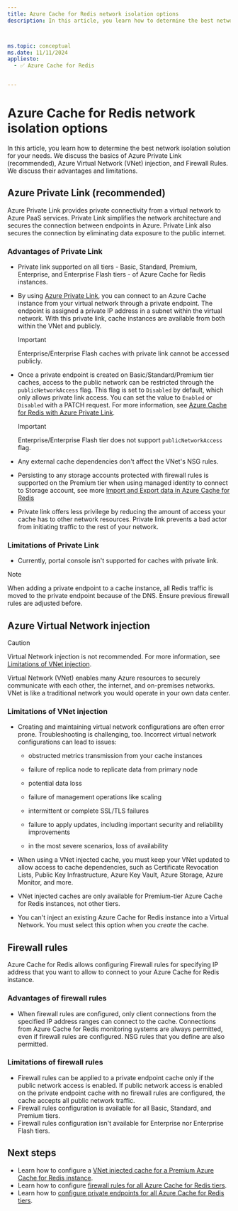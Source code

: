 ```yaml
---
title: Azure Cache for Redis network isolation options 
description: In this article, you learn how to determine the best network isolation solution for your needs. We go through the basics of Azure Private Link, Azure Virtual Network (VNet) injection, and Azure Firewall Rules with their advantages and limitations.



ms.topic: conceptual
ms.date: 11/11/2024
appliesto:
  - ✅ Azure Cache for Redis


---
```


# Azure Cache for Redis network isolation options

In this article, you learn how to determine the best network isolation solution for your needs. We discuss the basics of Azure Private Link (recommended), Azure Virtual Network (VNet) injection, and Firewall Rules. We discuss their advantages and limitations.  

## Azure Private Link (recommended)

Azure Private Link provides private connectivity from a virtual network to Azure PaaS services. Private Link simplifies the network architecture and secures the connection between endpoints in Azure. Private Link also secures the connection by eliminating data exposure to the public internet.

### Advantages of Private Link

- Private link supported on all tiers - Basic, Standard, Premium, Enterprise, and Enterprise Flash tiers - of Azure Cache for Redis instances.
- By using [Azure Private Link](../private-link/private-link-overview.md), you can connect to an Azure Cache instance from your virtual network through a private endpoint. The endpoint is assigned a private IP address in a subnet within the virtual network. With this private link, cache instances are available from both within the VNet and publicly.

   > [!IMPORTANT]
   > Enterprise/Enterprise Flash caches with private link cannot be accessed publicly.

- Once a private endpoint is created on Basic/Standard/Premium tier caches, access to the public network can be restricted through the `publicNetworkAccess` flag. This flag is set to `Disabled` by default, which  only allows private link access. You can set the value to `Enabled` or `Disabled` with a PATCH request. For more information, see [Azure Cache for Redis with Azure Private Link](cache-private-link.md).

   > [!IMPORTANT]
   > Enterprise/Enterprise Flash tier does not support `publicNetworkAccess` flag.

- Any external cache dependencies don't affect the VNet's NSG rules.
- Persisting to any storage accounts protected with firewall rules is supported on the Premium tier when using managed identity to connect to Storage account, see more [Import and Export data in Azure Cache for Redis](cache-how-to-import-export-data.md#what-if-i-have-firewall-enabled-on-my-storage-account)
- Private link offers less privilege by reducing the amount of access your cache has to other network resources. Private link prevents a bad actor from initiating traffic to the rest of your network.

### Limitations of Private Link

- Currently, portal console isn't supported for caches with private link.

> [!NOTE]
> When adding a private endpoint to a cache instance, all Redis traffic is moved to the private endpoint because of the DNS.
> Ensure previous firewall rules are adjusted before.

## Azure Virtual Network injection

> [!CAUTION]
> Virtual Network injection is not recommended. For more information, see [Limitations of VNet injection](#limitations-of-vnet-injection).

Virtual Network (VNet) enables many Azure resources to securely communicate with each other, the internet, and on-premises networks. VNet is like a traditional network you would operate in your own data center.

### Limitations of VNet injection

- Creating and maintaining virtual network configurations are often error prone. Troubleshooting is challenging, too. Incorrect virtual network configurations can lead to issues:

  - obstructed metrics transmission from your cache instances
  
  - failure of replica node to replicate data from primary node
  
  - potential data loss
  
  - failure of management operations like scaling
  
  - intermittent or complete SSL/TLS failures
  
  - failure to apply updates, including important security and reliability improvements
  
  - in the most severe scenarios, loss of availability
  
- When using a VNet injected cache, you must keep your VNet updated to allow access to cache dependencies, such as Certificate Revocation Lists, Public Key Infrastructure, Azure Key Vault, Azure Storage, Azure Monitor, and more.
- VNet injected caches are only available for Premium-tier Azure Cache for Redis instances, not other tiers.
- You can't inject an existing Azure Cache for Redis instance into a Virtual Network. You must select this option when you *create* the cache.

## Firewall rules

Azure Cache for Redis allows configuring Firewall rules for specifying IP address that you want to allow to connect to your Azure Cache for Redis instance.

### Advantages of firewall rules

- When firewall rules are configured, only client connections from the specified IP address ranges can connect to the cache. Connections from Azure Cache for Redis monitoring systems are always permitted, even if firewall rules are configured. NSG rules that you define are also permitted.  

### Limitations of firewall rules

- Firewall rules can be applied to a private endpoint cache only if the public network access is enabled. If public network access is enabled on the private endpoint cache with no firewall rules are configured, the cache accepts all public network traffic.  
- Firewall rules configuration is available for all Basic, Standard, and Premium tiers.
- Firewall rules configuration isn't available for Enterprise nor Enterprise Flash tiers.

## Next steps

- Learn how to configure a [VNet injected cache for a Premium Azure Cache for Redis instance](cache-how-to-premium-vnet.md).
- Learn how to configure [firewall rules for all Azure Cache for Redis tiers](cache-configure.md#firewall).
- Learn how to [configure private endpoints for all Azure Cache for Redis tiers](cache-private-link.md).
